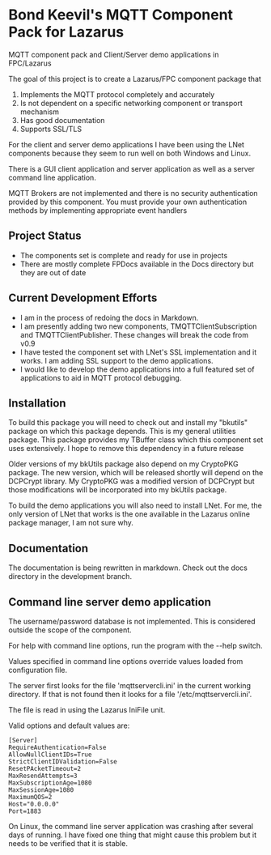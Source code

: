 # Bond Keevil's MQTT Component Pack for Lazarus

MQTT component pack and Client/Server demo applications in FPC/Lazarus

The goal of this project is to create a Lazarus/FPC component package that 

1. Implements the MQTT protocol completely and accurately
2. Is not dependent on a specific networking component or transport mechanism 
3. Has good documentation
4. Supports SSL/TLS

For the client and server demo applications I have been using the LNet components because they seem to run well on both Windows and Linux.

There is a GUI client application and server application as well as a server command line application.

MQTT Brokers are not implemented and there is no security authentication provided by this component. You must provide your own authentication methods by implementing appropriate event handlers

## Project Status

 * The components set is complete and ready for use in projects 
 * There are mostly complete FPDocs available in the Docs directory but they are out of date
 
## Current Development Efforts
 * I am in the process of redoing the docs in Markdown.
 * I am presently adding two new components, TMQTTClientSubscription and TMQTTClientPublisher. These changes will break the code from v0.9
 * I have tested the component set with LNet's SSL implementation and it works. I am adding SSL support to the demo applications.
 * I would like to develop the demo applications into a full featured set of applications to aid in MQTT protocol debugging.

## Installation

To build this package you will need to check out and install my "bkutils" package on which this package depends. This is my general utilities package. This package provides my TBuffer class which this component set uses extensively. I hope to remove this dependency in a future release

Older versions of my bkUtils package also depend on my CryptoPKG package. The new version, which will be released shortly will depend on the DCPCrypt library. My CryptoPKG was a modified version of DCPCrypt but those modifications will be incorporated into my bkUtils package.

To build the demo applications you will also need to install LNet. For me, the only version of LNet that works is the one available in the Lazarus online package manager, I am not sure why.

## Documentation

The documentation is being rewritten in markdown. Check out the docs directory in the development branch. 

## Command line server demo application

The username/password database is not implemented. This is considered outside the scope of the component.

For help with command line options, run the program with the --help switch.

Values specified in command line options override values loaded from configuration file.

The server first looks for the file 'mqttservercli.ini' in the current working directory. If that is not found then it looks for a file '/etc/mqttservercli.ini'.

The file is read in using the Lazarus IniFile unit. 

Valid options and default values are:

```
[Server]
RequireAuthentication=False
AllowNullClientIDs=True
StrictClientIDValidation=False
ResetPAcketTimeout=2
MaxResendAttempts=3
MaxSubscriptionAge=1080
MaxSessionAge=1080
MaximumQOS=2
Host="0.0.0.0"
Port=1883
```

On Linux, the command line server application was crashing after several days of running. I have fixed one thing that might cause this problem but it needs to be verified that it is stable. 
